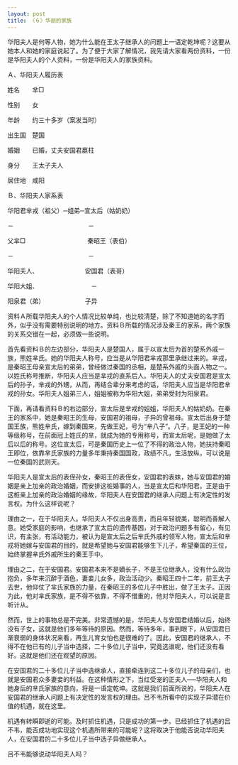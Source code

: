 ```yaml
---
layout: post
title: 〈６〉华丽的家族
---
```

华阳夫人是何等人物，她为什么能在王太子继承人的问题上一语定乾坤呢？这要从她本人和她的家庭说起了。为了便于大家了解情况，我先请大家看两份资料，一份是华阳夫人的个人资料，一份是华阳夫人的家族资料。

Ａ、华阳夫人履历表

姓名　　芈□

性别　　女

年龄　　约三十多岁（案发当时）

出生国　楚国

婚姻　　已婚，丈夫安国君嬴柱

身分　　王太子夫人

居住地　咸阳

Ｂ、华阳夫人家系表

华阳君芈戎（祖父）─姐弟─宣太后（姑奶奶）

－　　　　　　　　　　　　－

父芈□　　　　　　　　　　秦昭王（表伯）

－　　　　　　　　　　　　－

华阳夫人、　　　　　　　　安国君（表哥）

华阳大姐、　　　　　　　　　－

阳泉君（弟）　　　　　　　子异

资料Ａ所载华阳夫人的个人情况比较单纯，也比较清楚，除了不知道她的名字而外，似乎没有需要特别说明的地方。资料Ｂ所载的情况涉及秦王的家系，两个家族的关系交错在一起，必须做一些说明。

首先看资料Ｂ的左边部分，华阳夫人是楚国人，属于以宣太后为首的楚系外戚一族，熊姓芈氏。她的华阳夫人称号，应当是从华阳君芈戎那里承继过来的。芈戎，是秦昭王母亲宣太后的弟弟，曾经做过秦国的丞相，是楚系外戚的头面人物之一。以姓氏称号推断，华阳夫人应当是芈戎的直系后人。华阳夫人的丈夫安国君是宣太后的孙子，芈戎的外甥，从而，再结合辈分来考虑的话，华阳夫人应当是华阳君芈戎的孙女。华阳夫人姐弟三人，姐姐被称为华阳大姐，弟弟受封为阳泉君。

下面，再请看资料Ｂ的右边部分，宣太后是芈戎的姐姐，华阳夫人的姑奶奶。在秦王的家系中，她是秦昭王的生母，安国君的祖母，子异的曾祖母。宣太后出身于楚国王族，熊姓芈氏，嫁到秦国来，先做王妃，号为“芈八子”。八子，是王妃的一种等级称号，在前面冠上姓氏的芈，就成为她的专用称号，而宣太后呢，是她做了太后以后的称号。这位宣太后，可是秦国历史上一位了不得的政治人物，她扶持秦昭王即位，依靠芈氏家族的力量多年秉持秦国国政，政绩不凡，生活放纵，可以说是一位秦国的武则天。

华阳夫人是宣太后的表侄孙女，秦昭王的表侄女，安国君的表妹，她与安国君的婚姻是亲上加亲的政治婚姻，而安排这桩婚事的人，当是宣太后和华阳君。正是由于这桩亲上加亲的政治婚姻的缘故，华阳夫人在安国君的继承人问题上有决定性的发言权。为什么这样说呢？

理由之一，在于华阳夫人。华阳夫人不仅出身高贵，而且年轻貌美，聪明而善解人意。她受家庭的影响，也继承了宣太后的遗传基因，对于政治问题多有留心，有见识，有主张，有活动能力，被认为是宣太后之后芈氏外戚的领军人物，宣太后和芈戎将她嫁与安国君的目的，就是希望她与安国君能够生下儿子，希望秦国的王位，始终掌握芈氏外戚所生的秦王手中。

理由之二，在于安国君。安国君本来不是嫡长子，不是王位继承人，没有什么政治抱负，多年来沉醉于酒色，妻妾儿女多，政治活动少。秦昭王四十二年，前王太子去世，他仰仗了芈氏家族的力量，在秦昭王的多位儿子中胜出，做了王太子。正因为此，他对芈氏家族，是不得不依靠，不得不借重的，他对华阳夫人，可以说是言听计从。

然而，世上的事物总是不完美。非常遗憾的是，华阳夫人与安国君结婚以后，始终没有子女，这就是他们多年等待的原因。然而，等待多年，事到眼下，从安国君日渐衰弱的身体状况来看，再生儿育女怕也是很难的了。因此，安国君的继承人，不得不在他已有的儿子当中选择，二十多位儿子当中，究竟选谁呢，他们还没有看好。这就是他们还在观望的原因。

在安国君的二十多位儿子当中选继承人，直接牵连到这二十多位儿子的母亲们，也就是安国君众多妻妾的利益。在这种情形之下，当红受宠的正夫人──华阳夫人和她身后的芈氏家族的意向，将是一语定乾坤。这就是我们前面所说的，华阳夫人在安国君的继承人问题上有决定性的发言权的理由。吕不韦所看中的实现子异潜在价值的机遇，就在这里。

机遇有转瞬即逝的可能。及时抓住机遇，只是成功的第一步。已经抓住了机遇的吕不韦，能否成功地实现这个机遇所带来的可能呢？这将取决于他能否说动华阳夫人，在安国君的二十多位儿子当中选子异做继承人。

吕不韦能够说动华阳夫人吗？

